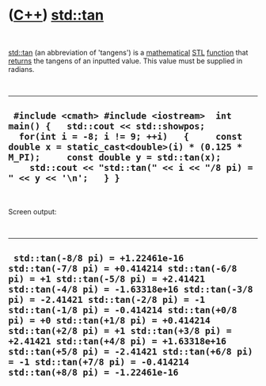 



 

 

 

 

 

([C++](Cpp.htm)) [std::tan](CppTan.htm)
=======================================

 

[std::tan](CppTan.htm) (an abbreviation of 'tangens') is a
[mathematical](CppMath.htm) [STL](CppStl.htm)
[function](CppFunction.htm) that [returns](CppReturn.htm) the tangens of
an inputted value. This value must be supplied in radians.

 

  --------------------------------------------------------------------------------------------------------------------------------------------------------------------------------------------------------------------------------------------------------------------------------------------
  ` #include <cmath> #include <iostream>  int main() {   std::cout << std::showpos;   for(int i = -8; i != 9; ++i)   {     const double x = static_cast<double>(i) * (0.125 * M_PI);     const double y = std::tan(x);     std::cout << "std::tan(" << i << "/8 pi) = " << y << '\n';   } }`
  --------------------------------------------------------------------------------------------------------------------------------------------------------------------------------------------------------------------------------------------------------------------------------------------

 

Screen output:

 

  -------------------------------------------------------------------------------------------------------------------------------------------------------------------------------------------------------------------------------------------------------------------------------------------------------------------------------------------------------------------------------------------------------------------------------------------------------------------------------------------------------
  ` std::tan(-8/8 pi) = +1.22461e-16 std::tan(-7/8 pi) = +0.414214 std::tan(-6/8 pi) = +1 std::tan(-5/8 pi) = +2.41421 std::tan(-4/8 pi) = -1.63318e+16 std::tan(-3/8 pi) = -2.41421 std::tan(-2/8 pi) = -1 std::tan(-1/8 pi) = -0.414214 std::tan(+0/8 pi) = +0 std::tan(+1/8 pi) = +0.414214 std::tan(+2/8 pi) = +1 std::tan(+3/8 pi) = +2.41421 std::tan(+4/8 pi) = +1.63318e+16 std::tan(+5/8 pi) = -2.41421 std::tan(+6/8 pi) = -1 std::tan(+7/8 pi) = -0.414214 std::tan(+8/8 pi) = -1.22461e-16`
  -------------------------------------------------------------------------------------------------------------------------------------------------------------------------------------------------------------------------------------------------------------------------------------------------------------------------------------------------------------------------------------------------------------------------------------------------------------------------------------------------------

 

 

 

 

 





 



